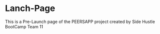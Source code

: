 # Lanch-Page
This is a Pre-Launch page of the PEERSAPP project created by Side Hustle BootCamp Team 11
